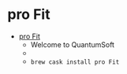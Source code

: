 # pro Fit
- [pro Fit](https://www.quansoft.com/)
  -  Welcome to QuantumSoft
  - 
  - `brew cask install pro Fit`
